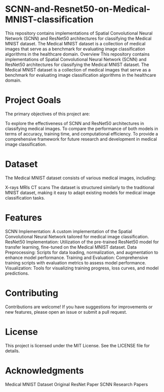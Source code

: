 # SCNN-and-Resnet50-on-Medical-MNIST-classification
This repository contains implementations of Spatial Convolutional Neural Network (SCNN) and ResNet50 architectures for classifying the Medical MNIST dataset. The Medical MNIST dataset is a collection of medical images that serve as a benchmark for evaluating image classification algorithms in the healthcare domain.
Overview
This repository contains implementations of Spatial Convolutional Neural Network (SCNN) and ResNet50 architectures for classifying the Medical MNIST dataset. The Medical MNIST dataset is a collection of medical images that serve as a benchmark for evaluating image classification algorithms in the healthcare domain.

# Project Goals
The primary objectives of this project are:

To explore the effectiveness of SCNN and ResNet50 architectures in classifying medical images.
To compare the performance of both models in terms of accuracy, training time, and computational efficiency.
To provide a comprehensive framework for future research and development in medical image classification.

# Dataset
The Medical MNIST dataset consists of various medical images, including:

X-rays
MRIs
CT scans
The dataset is structured similarly to the traditional MNIST dataset, making it easy to adapt existing models for medical image classification tasks.

# Features

SCNN Implementation: A custom implementation of the Spatial Convolutional Neural Network tailored for medical image classification.
ResNet50 Implementation: Utilization of the pre-trained ResNet50 model for transfer learning, fine-tuned on the Medical MNIST dataset.
Data Preprocessing: Scripts for data loading, normalization, and augmentation to enhance model performance.
Training and Evaluation: Comprehensive training scripts with evaluation metrics to assess model performance.
Visualization: Tools for visualizing training progress, loss curves, and model predictions.

# Contributing
Contributions are welcome! If you have suggestions for improvements or new features, please open an issue or submit a pull request.

# License
This project is licensed under the MIT License. See the LICENSE file for details.

# Acknowledgments
Medical MNIST Dataset
Original ResNet Paper
SCNN Research Papers 
